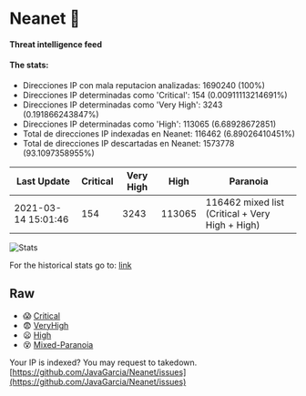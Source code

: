 # Neanet :hocho:
#### Threat intelligence feed
#### The stats:

- Direcciones IP con mala reputacion analizadas: 1690240 (100%)
- Direcciones IP determinadas como 'Critical':  154 (0.00911113214691%)
- Direcciones IP determinadas como 'Very High':  3243 (0.191866243847%)
- Direcciones IP determinadas como 'High':  113065 (6.68928672851)
- Total de direcciones IP indexadas en Neanet:  116462 (6.89026410451%)
- Total de direcciones IP descartadas en Neanet:  1573778 (93.1097358955%)

| Last Update | Critical | Very High | High | Paranoia |
| --- | --- | --- | --- | --- |
| 2021-03-14 15:01:46 | 154 | 3243 | 113065 | 116462 mixed list (Critical + Very High + High)|

![Stats](https://docs.google.com/spreadsheets/d/e/2PACX-1vSnaNMIXVabIpDJjufMlzH7poXnshF3mgd8Is1g9ytUEzVsP5my4Trn8f-xkoLLQ38xpL3HtmUexLo6/pubchart?oid=501124687&format=image)

For the historical stats go to: [link](/stats.csv)
## Raw
- :scream: [Critical](https://raw.githubusercontent.com/JavaGarcia/Neanet/master/blacklists/neanet_critical.txt)
- :fearful: [VeryHigh](https://raw.githubusercontent.com/JavaGarcia/Neanet/master/blacklists/neanet_veryHigh.txtt)
- :frowning: [High](https://raw.githubusercontent.com/JavaGarcia/Neanet/master/blacklists/neanet_high.txt)
- :dizzy_face: [Mixed-Paranoia](https://raw.githubusercontent.com/JavaGarcia/Neanet/master/blacklists/neanet_all.txt)


Your IP is indexed? You may request to takedown. [https://github.com/JavaGarcia/Neanet/issues](https://github.com/JavaGarcia/Neanet/issues)




























































































































































































































































































































































































































































































































































































































































































































































































































































































































































































































































































































































































































































































































































































































































































































































































































































































































































































































































































































































































































































































































































































































































































































































































































































































































































































































































































































































































































































































































































































































































































































































































































































































































































































































































































































































































































































































































































































































































































































































































































































































































































































































































































































































































































































































































































































































































































































































































































































































































































































































































